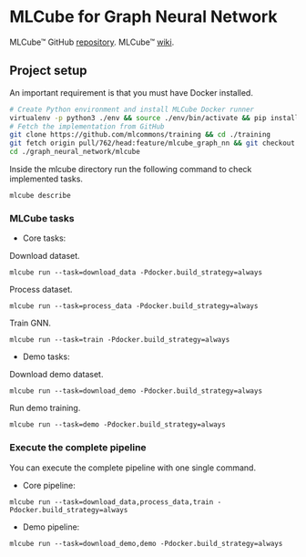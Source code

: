 # MLCube for Graph Neural Network

MLCube™ GitHub [repository](https://github.com/mlcommons/mlcube). MLCube™ [wiki](https://mlcommons.github.io/mlcube/).

## Project setup

An important requirement is that you must have Docker installed.

```bash
# Create Python environment and install MLCube Docker runner 
virtualenv -p python3 ./env && source ./env/bin/activate && pip install pip==24.0 && pip install mlcube-docker
# Fetch the implementation from GitHub
git clone https://github.com/mlcommons/training && cd ./training
git fetch origin pull/762/head:feature/mlcube_graph_nn && git checkout feature/mlcube_graph_nn
cd ./graph_neural_network/mlcube
```

Inside the mlcube directory run the following command to check implemented tasks.

```shell
mlcube describe
```

### MLCube tasks

* Core tasks:

Download dataset.

```shell
mlcube run --task=download_data -Pdocker.build_strategy=always
```

Process dataset.

```shell
mlcube run --task=process_data -Pdocker.build_strategy=always
```

Train GNN.

```shell
mlcube run --task=train -Pdocker.build_strategy=always
```

* Demo tasks:

Download demo dataset.

```shell
mlcube run --task=download_demo -Pdocker.build_strategy=always
```

Run demo training.

```shell
mlcube run --task=demo -Pdocker.build_strategy=always
```

### Execute the complete pipeline

You can execute the complete pipeline with one single command.

* Core pipeline:

```shell
mlcube run --task=download_data,process_data,train -Pdocker.build_strategy=always
```

* Demo pipeline:

```shell
mlcube run --task=download_demo,demo -Pdocker.build_strategy=always
```
